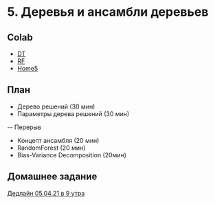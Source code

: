 # 5. Деревья и ансамбли деревьев

## Colab
* [DT](https://colab.research.google.com/github/samstikhin/ml2021/blob/master/05-DTandRF/DT.ipynb)
* [RF](https://colab.research.google.com/github/samstikhin/ml2021/blob/master/05-DTandRF/RF.ipynb)
* [Home5](https://colab.research.google.com/github/samstikhin/ml2021/blob/master/05-DTandRF/Home5.ipynb)


## План
* Дерево решений (30 мин)
* Параметры дерева решений (30 мин)

-- Перерыв
* Концепт ансамбля (20 мин)
* RandomForest (20 мин)
* Bias-Variance Decomposition (20мин)


## Домашнее задание
[Дедлайн 05.04.21 в 9 утра](https://ulearn.me/course/ml/Entropiya_i_kriteriy_Dzhini_9fc03076-63cf-4de7-993c-65af47aa2d67)
